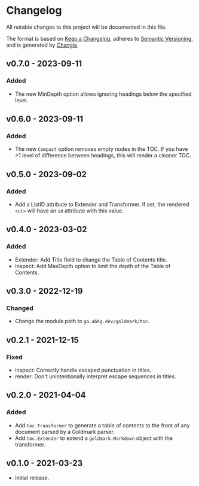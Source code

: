# Changelog
All notable changes to this project will be documented in this file.

The format is based on [Keep a Changelog](https://keepachangelog.com/en/1.0.0/),
adheres to [Semantic Versioning](https://semver.org/spec/v2.0.0.html),
and is generated by [Changie](https://github.com/miniscruff/changie).

## v0.7.0 - 2023-09-11
### Added
- The new MinDepth option allows ignoring headings below the specified level.

## v0.6.0 - 2023-09-11
### Added
- The new `Compact` option removes empty nodes in the TOC. If you have >1 level of difference between headings, this will render a cleaner TOC.

## v0.5.0 - 2023-09-02
### Added
- Add a ListID attribute to Extender and Transformer.
  If set, the rendered `<ul>` will have an `id` attribute with this value.

## v0.4.0 - 2023-03-02
### Added
- Extender: Add Title field to change the Table of Contents title.
- Inspect: Add MaxDepth option to limit the depth of the Table of Contents.

## v0.3.0 - 2022-12-19
### Changed
- Change the module path to `go.abhg.dev/goldmark/toc`.

## v0.2.1 - 2021-12-15
### Fixed
- inspect: Correctly handle escaped punctuation in titles.
- render: Don't unintentionally interpret escape sequences in titles.

## v0.2.0 - 2021-04-04
### Added
- Add `toc.Transformer` to generate a table of contents to the front of any
  document parsed by a Goldmark parser.
- Add `toc.Extender` to extend a `goldmark.Markdown` object with the
  transformer.

## v0.1.0 - 2021-03-23
- Initial release.
